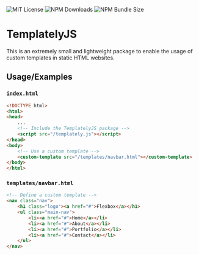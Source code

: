 ![MIT License](https://img.shields.io/apm/l/atomic-design-ui.svg?style=for-the-badge)
![NPM Downloads](https://img.shields.io/npm/dw/templatelyjs?style=for-the-badge)
![NPM Bundle Size](https://img.shields.io/bundlephobia/min/templatelyjs?style=for-the-badge)

# TemplatelyJS

This is an extremely small and lightweight package to enable the usage of custom templates in static HTML websites.

## Usage/Examples

### `index.html`
```html
<!DOCTYPE html>
<html>
<head>
    ...
    <!-- Include the TemplatelyJS package -->
    <script src="/templately.js"></script>
</head>
<body>
    <!-- Use a custom template -->
    <custom-template src="/templates/navbar.html"></custom-template>
</body>
</html>
```

### `templates/navbar.html`
```html
<!-- Define a custom template -->
<nav class="nav">
    <h1 class="logo"><a href="#">Flexbox</a></h1>
    <ul class="main-nav">
        <li><a href="#">Home</a></li>
        <li><a href="#">About</a></li>
        <li><a href="#">Portfolio</a></li>
        <li><a href="#">Contact</a></li>
    </ul>
</nav> 
```